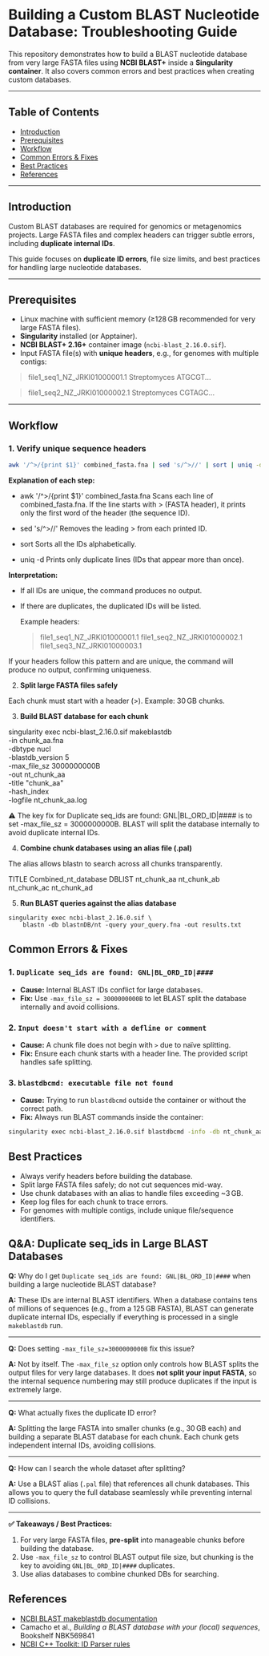 # Building a Custom BLAST Nucleotide Database: Troubleshooting Guide

This repository demonstrates how to build a BLAST nucleotide database from very large FASTA files using **NCBI BLAST+** inside a **Singularity container**. It also covers common errors and best practices when creating custom databases.

---

## Table of Contents

- [Introduction](#introduction)  
- [Prerequisites](#prerequisites)  
- [Workflow](#workflow)  
- [Common Errors & Fixes](#common-errors--fixes)  
- [Best Practices](#best-practices)  
- [References](#references)  

---

## Introduction

Custom BLAST databases are required for genomics or metagenomics projects. Large FASTA files and complex headers can trigger subtle errors, including **duplicate internal IDs**.

This guide focuses on **duplicate ID errors**, file size limits, and best practices for handling large nucleotide databases.

---

## Prerequisites

- Linux machine with sufficient memory (≥128 GB recommended for very large FASTA files).  
- **Singularity** installed (or Apptainer).  
- **NCBI BLAST+ 2.16+** container image (`ncbi-blast_2.16.0.sif`).  
- Input FASTA file(s) with **unique headers**, e.g., for genomes with multiple contigs:

> file1_seq1_NZ_JRKI01000001.1 Streptomyces
ATGCGT...

> file1_seq2_NZ_JRKI01000002.1 Streptomyces
CGTAGC...


---

## Workflow

### **1. Verify unique sequence headers**

```bash
awk '/^>/{print $1}' combined_fasta.fna | sed 's/^>//' | sort | uniq -d
```

**Explanation of each step:**

- awk '/^>/{print $1}' combined_fasta.fna
  Scans each line of combined_fasta.fna. If the line starts with > (FASTA header), it prints only the first word of the header (the sequence ID).

- sed 's/^>//'
  Removes the leading > from each printed ID.

- sort
  Sorts all the IDs alphabetically.

- uniq -d
  Prints only duplicate lines (IDs that appear more than once).

**Interpretation:**

- If all IDs are unique, the command produces no output.

- If there are duplicates, the duplicated IDs will be listed.

  Example headers:

  >file1_seq1_NZ_JRKI01000001.1
  >file1_seq2_NZ_JRKI01000002.1
  >file1_seq3_NZ_JRKI01000003.1


If your headers follow this pattern and are unique, the command will produce no output, confirming uniqueness.

2. **Split large FASTA files safely**

Each chunk must start with a header (>). Example: 30 GB chunks.

3. **Build BLAST database for each chunk**

singularity exec ncbi-blast_2.16.0.sif makeblastdb \
    -in chunk_aa.fna \
    -dbtype nucl \
    -blastdb_version 5 \
    -max_file_sz 3000000000B \
    -out nt_chunk_aa \
    -title "chunk_aa" \
    -hash_index \
    -logfile nt_chunk_aa.log

⚠️ The key fix for Duplicate seq_ids are found: GNL|BL_ORD_ID|#### is to set -max_file_sz = 3000000000B. BLAST will split the database internally to avoid duplicate internal IDs.

4. **Combine chunk databases using an alias file (.pal)**
   
The alias allows blastn to search across all chunks transparently.

TITLE Combined_nt_database
DBLIST nt_chunk_aa nt_chunk_ab nt_chunk_ac nt_chunk_ad


5. **Run BLAST queries against the alias database**

```
singularity exec ncbi-blast_2.16.0.sif \
    blastn -db blastnDB/nt -query your_query.fna -out results.txt
```

## Common Errors & Fixes

### 1. `Duplicate seq_ids are found: GNL|BL_ORD_ID|####`

- **Cause:** Internal BLAST IDs conflict for large databases.  
- **Fix:** Use `-max_file_sz = 3000000000B` to let BLAST split the database internally and avoid collisions.

### 2. `Input doesn't start with a defline or comment`

- **Cause:** A chunk file does not begin with `>` due to naïve splitting.  
- **Fix:** Ensure each chunk starts with a header line. The provided script handles safe splitting.

### 3. `blastdbcmd: executable file not found`

- **Cause:** Trying to run `blastdbcmd` outside the container or without the correct path.  
- **Fix:** Always run BLAST commands inside the container:

```bash
singularity exec ncbi-blast_2.16.0.sif blastdbcmd -info -db nt_chunk_aa
```

## Best Practices

- Always verify headers before building the database.  
- Split large FASTA files safely; do not cut sequences mid-way.  
- Use chunk databases with an alias to handle files exceeding ~3 GB.  
- Keep log files for each chunk to trace errors.  
- For genomes with multiple contigs, include unique file/sequence identifiers.  


## Q&A: Duplicate seq_ids in Large BLAST Databases

**Q:** Why do I get `Duplicate seq_ids are found: GNL|BL_ORD_ID|####` when building a large nucleotide BLAST database?  

**A:** These IDs are internal BLAST identifiers. When a database contains tens of millions of sequences (e.g., from a 125 GB FASTA), BLAST can generate duplicate internal IDs, especially if everything is processed in a single `makeblastdb` run.  

---

**Q:** Does setting `-max_file_sz=3000000000B` fix this issue?  

**A:** Not by itself. The `-max_file_sz` option only controls how BLAST splits the output files for very large databases. It does **not split your input FASTA**, so the internal sequence numbering may still produce duplicates if the input is extremely large.  

---

**Q:** What actually fixes the duplicate ID error?  

**A:** Splitting the large FASTA into smaller chunks (e.g., 30 GB each) and building a separate BLAST database for each chunk. Each chunk gets independent internal IDs, avoiding collisions.  

---

**Q:** How can I search the whole dataset after splitting?  

**A:** Use a BLAST alias (`.pal` file) that references all chunk databases. This allows you to query the full database seamlessly while preventing internal ID collisions.  

---

**✅ Takeaways / Best Practices:**

1. For very large FASTA files, **pre-split** into manageable chunks before building the database.  
2. Use `-max_file_sz` to control BLAST output file size, but chunking is the key to avoiding `GNL|BL_ORD_ID|####` duplicates.  
3. Use alias databases to combine chunked DBs for searching.  


## References

- [NCBI BLAST makeblastdb documentation](https://blast.ncbi.nlm.nih.gov/Blast.cgi)  
- Camacho et al., *Building a BLAST database with your (local) sequences*, Bookshelf NBK569841  
- [NCBI C++ Toolkit: ID Parser rules](https://ncbi.github.io/cxx-toolkit/pages/ch_demo#ch_demo.T5)



